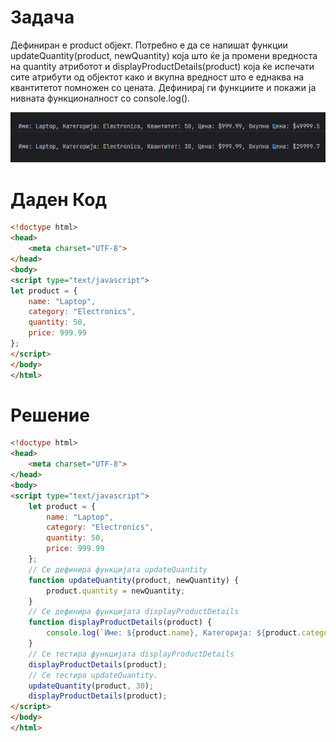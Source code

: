 # Задача

Дефиниран е product објект. Потребно е да се напишат функции updateQuantity(product, newQuantity) која што ќе ја промени вредноста на quantity атриботот и displayProductDetails(product) која ќе испечати сите атрибути од објектот како и вкупна вредност што е еднаква на квантитетот помножен со цената.
Дефинирај ги функциите и покажи ја нивната функционалност со console.log().

![img](img/screenshot.png)

# Даден Код

```html
<!doctype html>
<head>
    <meta charset="UTF-8">
</head>
<body>
<script type="text/javascript">
let product = {
    name: "Laptop",
    category: "Electronics",
    quantity: 50,
    price: 999.99
};
</script>
</body>
</html>
```

# Решение

```html
<!doctype html>
<head>
    <meta charset="UTF-8">
</head>
<body>
<script type="text/javascript">
    let product = {
        name: "Laptop",
        category: "Electronics",
        quantity: 50,
        price: 999.99
    };
    // Се дефинира функцијата updateQuantity
    function updateQuantity(product, newQuantity) {
        product.quantity = newQuantity;
    }
    // Се дефинира функцијата displayProductDetails
    function displayProductDetails(product) {
        console.log(`Име: ${product.name}, Категорија: ${product.category}, Квантитет: ${product.quantity}, Цена: $${product.price}, Вкупна Цена: $${product.price*product.quantity}`);
    }
    // Се тестира функцијата displayProductDetails
    displayProductDetails(product);
    // Се тестира updateQuantity.
    updateQuantity(product, 30);
    displayProductDetails(product);
</script>
</body>
</html>
```
